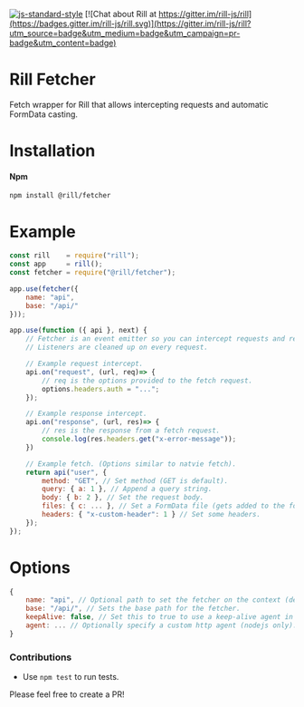 [![js-standard-style](https://img.shields.io/badge/code%20style-standard-brightgreen.svg)](http://standardjs.com/)
[![Chat about Rill at https://gitter.im/rill-js/rill](https://badges.gitter.im/rill-js/rill.svg)](https://gitter.im/rill-js/rill?utm_source=badge&utm_medium=badge&utm_campaign=pr-badge&utm_content=badge)

# Rill Fetcher
Fetch wrapper for Rill that allows intercepting requests and automatic FormData casting.

# Installation

#### Npm
```console
npm install @rill/fetcher
```

# Example

```js
const rill    = require("rill");
const app     = rill();
const fetcher = require("@rill/fetcher");

app.use(fetcher({
	name: "api",
	base: "/api/"
}));

app.use(function ({ api }, next) {
	// Fetcher is an event emitter so you can intercept requests and responses.
	// Listeners are cleaned up on every request.

	// Example request intercept.
	api.on("request", (url, req)=> {
		// req is the options provided to the fetch request.
		options.headers.auth = "...";
	});

	// Example response intercept.
	api.on("response", (url, res)=> {
		// res is the response from a fetch request.
		console.log(res.headers.get("x-error-message"));
	})

	// Example fetch. (Options similar to natvie fetch).
	return api("user", {
		method: "GET", // Set method (GET is default).
		query: { a: 1 }, // Append a query string.
		body: { b: 2 }, // Set the request body.
		files: { c: ... }, // Set a FormData file (gets added to the formdata body).
		headers: { "x-custom-header": 1 } // Set some headers.
	});
});
```

# Options

```js
{
	name: "api", // Optional path to set the fetcher on the context (default "fetch").
	base: "/api/", // Sets the base path for the fetcher.
	keepAlive: false, // Set this to true to use a keep-alive agent in node js (makes local requests much faster).
	agent: ... // Optionally specify a custom http agent (nodejs only).
}
```

### Contributions

* Use `npm test` to run tests.

Please feel free to create a PR!
